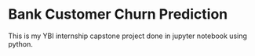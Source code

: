 <h1>
  Bank Customer Churn Prediction
</h1>
This is my YBI internship capstone project done in jupyter notebook using python.
